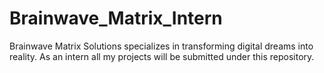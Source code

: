 # Brainwave_Matrix_Intern
Brainwave Matrix Solutions specializes in transforming digital dreams into reality. As an intern all my projects will be submitted under this repository.


